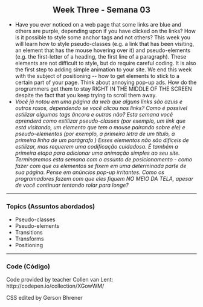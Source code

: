 <h2 align="center">Week Three - Semana 03</h2>

<ul>
    <li>
      Have you ever noticed on a web page that some links are blue and others are purple, depending upon if you have clicked on the links? How is it possible to style some anchor tags and not others? This week you will learn how to style pseudo-classes (e.g. a link that has been visiting, an element that has the mouse hovering over it) and pseudo-elements (e.g. the first-letter of a heading, the first line of a paragraph). These elements are not difficult to style, but do require careful coding. It is also the first step to adding simple animation to your site. We end this week with the subject of positioning -- how to get elements to stick to a certain part of your page. Think about annoying pop-up ads. How do the programmers get them to stay RIGHT IN THE MIDDLE OF THE SCREEN despite the fact that you keep trying to scroll them away.
    </li>
    <li><em>
      Você já notou em uma página da web que alguns links são azuis e outros roxos, dependendo se você clicou nos links? Como é possível estilizar algumas tags âncora e outras não? Esta semana você aprenderá como estilizar pseudo-classes (por exemplo, um link que está visitando, um elemento que tem o mouse pairando sobre ele) e pseudo-elementos (por exemplo, a primeira letra de um título, a primeira linha de um parágrafo ) Esses elementos não são difíceis de estilizar, mas requerem uma codificação cuidadosa. É também a primeira etapa para adicionar uma animação simples ao seu site. Terminaremos esta semana com o assunto de posicionamento - como fazer com que os elementos se fixem em uma determinada parte de sua página. Pense em anúncios pop-up irritantes. Como os programadores fazem com que eles fiquem NO MEIO DA TELA, apesar de você continuar tentando rolar para longe?
    </em></li>
</ul>

<hr>

<h3>Topics (Assuntos abordados)</h3>

   <ul>
    <li>Pseudo-classes</li>
    <li>Pseudo-elements</li>
    <li>Transitions</li>
    <li>Transforms</li>
  <li>Positioning</li>
    </ul>
  
  
<hr>

<h3>Code (Código)</h3>
    <p>Code provided by teacher Collen van Lent: http://codepen.io/collection/XGowWM/</p>
    <p>CSS edited by Gerson Bhrener</p>
